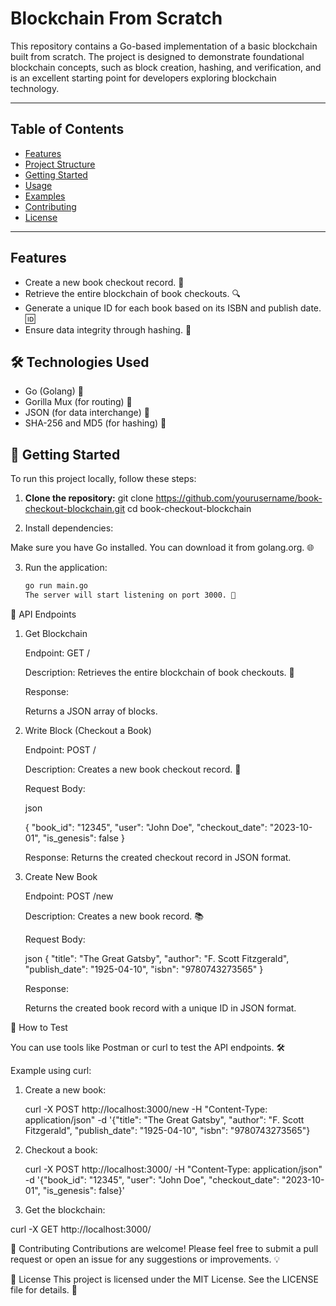 # Blockchain From Scratch

This repository contains a Go-based implementation of a basic blockchain built from scratch. The project is designed to demonstrate foundational blockchain concepts, such as block creation, hashing, and verification, and is an excellent starting point for developers exploring blockchain technology.

---

## Table of Contents

- [Features](#features)
- [Project Structure](#project-structure)
- [Getting Started](#getting-started)
- [Usage](#usage)
- [Examples](#examples)
- [Contributing](#contributing)
- [License](#license)

---

## Features

- Create a new book checkout record. 📖
- Retrieve the entire blockchain of book checkouts. 🔍
- Generate a unique ID for each book based on its ISBN and publish date. 🆔
- Ensure data integrity through hashing. 🔐

## 🛠️ Technologies Used

- Go (Golang) 🦙
- Gorilla Mux (for routing) 🚦
- JSON (for data interchange) 📄
- SHA-256 and MD5 (for hashing) 🔑

## 🚀 Getting Started

To run this project locally, follow these steps:

1. **Clone the repository:**
      git clone https://github.com/yourusername/book-checkout-blockchain.git
   cd book-checkout-blockchain
   
2. Install dependencies:

Make sure you have Go installed. You can download it from golang.org. 🌐

3. Run the application:

   ```bash
   go run main.go
   The server will start listening on port 3000. 🎉
   ```

📡 API Endpoints

1. Get Blockchain

   Endpoint: GET /

   Description: Retrieves the entire blockchain of book checkouts. 📜

   Response:

   Returns a JSON array of blocks.
2. Write Block (Checkout a Book)

   Endpoint: POST /
 
   Description: Creates a new book checkout record. 📝

   Request Body:

   json

   {
   "book_id": "12345",
   "user": "John Doe",
   "checkout_date": "2023-10-01",
   "is_genesis": false
   } 

   Response:
   Returns the created checkout record in JSON format.
3. Create New Book

   Endpoint: POST /new

   Description: Creates a new book record. 📚

   Request Body:

   json
    {
   "title": "The Great Gatsby",
   "author": "F. Scott Fitzgerald",
   "publish_date": "1925-04-10",
   "isbn": "9780743273565"
   }

   Response:

   Returns the created book record with a unique ID in JSON format.


🧪 How to Test

   You can use tools like Postman or curl to test the API endpoints. 🛠️


Example using curl:

1. Create a new book:


   curl -X POST http://localhost:3000/new -H "Content-Type: application/json" -d '{"title": "The Great Gatsby", "author": "F. Scott Fitzgerald", "publish_date": "1925-04-10", "isbn": "9780743273565"}
   
2. Checkout a book:

 
   curl -X POST http://localhost:3000/ -H "Content-Type: application/json" -d '{"book_id": "12345", "user": "John Doe", "checkout_date": "2023-10-01", "is_genesis": false}'

3. Get the blockchain:
   
  curl -X GET http://localhost:3000/

🤝 Contributing
Contributions are welcome! Please feel free to submit a pull request or open an issue for any suggestions or improvements. 💡

📄 License
This project is licensed under the MIT License. See the LICENSE file for details. 📝
